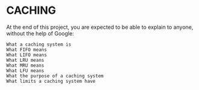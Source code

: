 # CACHING
At the end of this project, you are expected to be able to explain to anyone, without the help of Google:

    What a caching system is
    What FIFO means
    What LIFO means
    What LRU means
    What MRU means
    What LFU means
    What the purpose of a caching system
    What limits a caching system have

